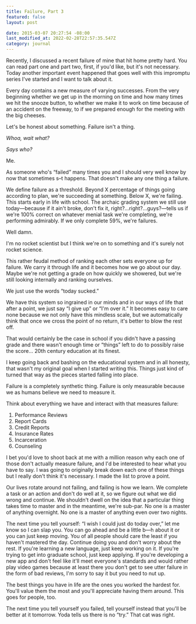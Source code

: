 ```yaml
---
title: Failure, Part 3
featured: false
layout: post

date: 2015-03-07 20:27:54 -08:00
last_modified_at: 2022-02-28T22:57:35.547Z
category: journal
---
```


Recently, I discussed a recent failure of mine that hit home pretty hard. You can read part one and part two, first, if you'd like, but it's not necessary. Today another important event happened that goes well with this impromptu series I've started and I want to talk about it.

Every day contains a new measure of varying successes. From the very beginning whether we get up in the morning on time and how many times we hit the snooze button, to whether we make it to work on time because of an accident on the freeway, to if we prepared enough for the meeting with the big cheeses.

Let's be honest about something. Failure isn't a thing.

_Whoa, wait what?_

_Says who?_

Me.

As someone who's “failed” many times you and I should very well know by now that sometimes s–t happens. That doesn't make any one thing a failure.

We define failure as a threshold. Beyond X percentage of things going according to plan, we're succeeding at something. Below X, we're failing. This starts early in life with school. The archaic grading system we still use today—because if it ain't broke, don't fix it, right?…right?…guys?—tells us if we're 100% correct on whatever menial task we're completing, we're performing admirably. If we only complete 59%, we're failures.

Well damn.

I'm no rocket scientist but I think we're on to something and it's surely not rocket science.

This rather feudal method of ranking each other sets everyone up for failure. We carry it through life and it becomes how we go about our day. Maybe we're not getting a grade on how quickly we showered, but we're still looking internally and ranking ourselves.

We just use the words “today sucked.”

We have this system so ingrained in our minds and in our ways of life that after a point, we just say “I give up” or “I'm over it.” It becomes easy to care none because we not only have this mindless scale, but we automatically think that once we cross the point of no return, it's better to blow the rest off.

That would certainly be the case in school if you didn't have a passing grade and there wasn't enough time or “things” left to do to possibly raise the score… 20th century education at its finest.

I keep going back and bashing on the educational system and in all honesty, that wasn't my original goal when I started writing this. Things just kind of turned that way as the pieces started falling into place.

Failure is a completely synthetic thing. Failure is only measurable because we as humans believe we need to measure it.

Think about everything we have and interact with that measures failure:

1. Performance Reviews
2. Report Cards
3. Credit Reports
4. Insurance Rates
5. Incarceration
6. Counseling

I bet you'd love to shoot back at me with a million reason why each one of those don't actually measure failure, and I'd be interested to hear what you have to say. I was going to originally break down each one of these things but I really don't think it's necessary. I made the list to prove a point.

Our lives rotate around not failing, and failing is how we learn. We complete a task or an action and don't do well at it, so we figure out what we did wrong and continue. We shouldn't dwell on the idea that a particular thing takes time to master and in the meantime, we're sub-par. No one is a master of anything overnight. No one is a master of anything even over two nights.

The next time you tell yourself: “I wish I could just do today over,” let me know so I can slap you. You can go ahead and be a little b—h about it or you can just keep moving. You of all people should care the least if you haven't mastered the day. Continue doing you and don't worry about the rest. If you're learning a new language, just keep working on it. If you're trying to get into graduate school, just keep applying. If you're developing a new app and don't feel like it'll meet everyone's standards and would rather play video games because at least there you don't get to see utter failure in the form of bad reviews, I'm sorry to say it but you need to nut up.

The best things you have in life are the ones you worked the hardest for. You'll value them the most and you'll appreciate having them around. This goes for people, too.

The next time you tell yourself you failed, tell yourself instead that you'll be better at it tomorrow. Yoda tells us there is no “try.” That cat was right.


